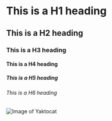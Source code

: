 # This is a H1 heading
## This is a H2 heading
### This is a H3 heading
#### This is a H4 heading
##### This is a H5 heading
###### This is a H6 heading

![Image of Yaktocat](https://octodex.github.com/images/yaktocat.png)
